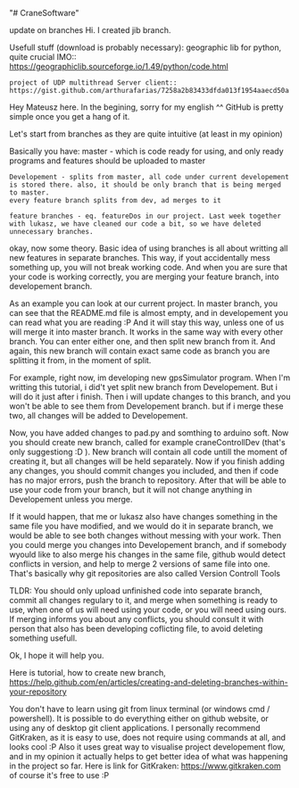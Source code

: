 "# CraneSoftware" 

update on branches
Hi. I created jib branch.


Usefull stuff (download is probably necessary):
    geographic lib for python, quite crucial IMO:: https://geographiclib.sourceforge.io/1.49/python/code.html 

    project of UDP multithread Server client:: https://gist.github.com/arthurafarias/7258a2b83433dfda013f1954aaecd50a


Hey Mateusz here. 
In the begining, sorry for my english ^^
GitHub is pretty simple once you get a hang of it.

Let's start from branches as they are quite intuitive  (at least in my opinion)

Basically you have:
    master - which is code ready for using, and only ready programs and features should be uploaded to master 

    Developement - splits from master, all code under current developement is stored there. also, it should be only branch that is being merged to master.
    every feature branch splits from dev, ad merges to it

    feature branches - eq. featureDos in our project. Last week together with lukasz, we have cleaned our code a bit, so we have deleted unnecessary branches.


okay, now some theory.
Basic idea of using branches is all about writting all new features in separate branches. 
This way, if yout accidentally mess something up, you will not break working code. And when you are 
sure that your code is working correctly, you are merging your feature branch, into developement branch.

As an example you can look at our current project. In master branch, you can see that the README.md file is 
almost empty, and in developement you can read what you are reading :P And it will stay this way, unless one of us will 
merge it into master branch.
It works in the same way with every other branch. You can enter either one, and then split new branch from it. 
And again, this new branch will contain exact same code as branch you are splitting it from, in the moment of split.

For example, right now, im developing new gpsSimulator program. When I'm writting this tutorial, i did't yet split new branch from Developement.
But i will do it just after i finish. Then i will update changes to this branch, and you won't be able to see them from Developement branch. but if i merge these two, 
all changes will be added to Developement. 

Now, you have added changes to pad.py and somthing to arduino soft. Now you should create new branch, called for example craneControllDev (that's only suggestiong :D ). 
New branch will contain all code untill the moment of creating it, but all changes will be held separately. Now if you finish adding any changes, 
you should commit changes you included, and then if code has no major errors, push the branch to repository. After that will be able to use your code from your branch, 
but it will not change anything in Developement unless you merge. 

If it would happen, that me or lukasz also have changes something 
in the same file you have modified, and we would do it in separate branch, we would be able to see both changes without messing with your
work. Then you could merge you changes into Developement branch, and if somebody wyould like to also merge his changes in the same file,
github would detect conflicts in version, and help to merge 2 versions of same file into one. 
That's basically why git repositories are also called Version Controll Tools



TLDR:   You should only upload unfinished code into separate branch, commit all changes regulary to it, and merge when something is ready to use, 
when one of us will need using your code, or you will need using ours. If merging informs you about any conflicts, you should consult it with person that also has been 
developing coflicting file, to avoid deleting something usefull.  

Ok, I hope it will help you.

Here is tutorial, how to create new branch, 
    https://help.github.com/en/articles/creating-and-deleting-branches-within-your-repository

You don't have to learn using git from linux terminal (or windows cmd / powershell). It is possible to do everything either on github website,
or using any of desktop git client applications. I personally recommend GitKraken, as it is easy to use, does not require using commands at all, 
and looks cool :P Also it uses great way to visualise project developement flow, and in my opinion it actually helps to get better idea of what 
was happening in the project so far. Here is link for GitKraken: 
    https://www.gitkraken.com 
of course it's free to use :P 

